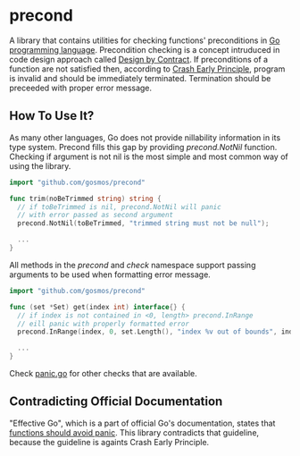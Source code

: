 precond
=======

A library that contains utilities for checking functions' preconditions
in [Go programming language](http://golang.org). Precondition checking
is a concept intruduced in code design approach called [Design
by Contract](http://en.wikipedia.org/wiki/Contract_programming).
If preconditions of a function are not satisfied then, according
to [Crash Early Principle](http://pragmatictips.com/32), program
is invalid and should be immediately terminated. Termination should
be preceeded with proper error message.

How To Use It?
--------------

As many other languages, Go does not provide nillability information
in its type system. Precond fills this gap by providing *precond.NotNil*
function. Checking if argument is not nil is the most simple and most common
way of using the library.

```go
import "github.com/gosmos/precond"

func trim(noBeTrimmed string) string {
  // if toBeTrimmed is nil, precond.NotNil will panic
  // with error passed as second argument
  precond.NotNil(toBeTrimmed, "trimmed string must not be null");

  ...
}
```

All methods in the *precond* and *check* namespace support passing arguments
to be used when formatting error message.

```go
import "github.com/gosmos/precond"

func (set *Set) get(index int) interface{} {
  // if index is not contained in <0, length> precond.InRange
  // eill panic with properly formatted error
  precond.InRange(index, 0, set.Length(), "index %v out of bounds", index);

  ...
}
```

Check [panic.go](https://github.com/gosmos/precond/blob/master/panic.go)
for other checks that are available.

Contradicting Official Documentation
------------------------------------

"Effective Go", which is a part of official Go's documentation, states that
[functions should avoid panic](http://golang.org/doc/effective_go.html#panic).
This library contradicts that guideline, because the guideline is againts
Crash Early Principle.

